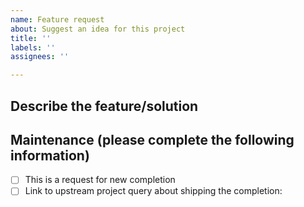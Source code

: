 ```yaml
---
name: Feature request
about: Suggest an idea for this project
title: ''
labels: ''
assignees: ''

---
```


## Describe the feature/solution

<!-- A clear and concise description of what you want to happen. -->

## Maintenance (please complete the following information)

<!--
     See CONTRIBUTING.md, many of the considerations for new completions
     applies here, too. If upstream has been asked if they'd be interested in
     shipping the completion instead of us here in bash-completion, include
     link to the upstream query/issue below.
-->

- [ ] This is a request for new completion
- [ ] Link to upstream project query about shipping the completion:
